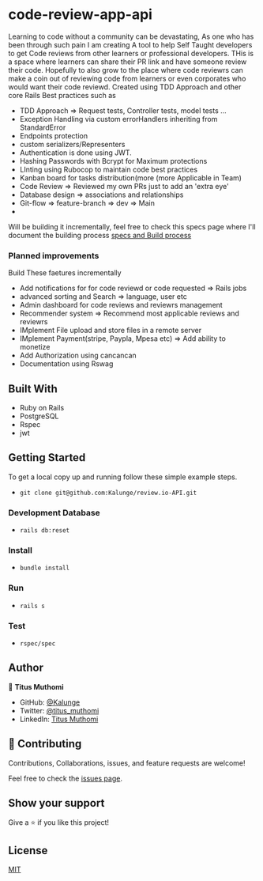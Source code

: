# code-review-app-api
Learning to code without a community can be devastating, As one who has been through such pain I am creating A tool to help Self Taught developers to get Code reviews from other learners or professional developers. THis is a space where learners can share their PR link and have someone review their code. Hopefully to also grow to the place where code reviewrs can make a coin out of reviewing code from learners or even corporates who would want their code reviewd. Created using TDD Approach and other core Rails  Best practices such as 
- TDD Approach => Request tests, Controller tests, model tests ...
- Exception Handling via custom errorHandlers inheriting from StandardError
- Endpoints protection 
- custom serializers/Representers
- Authentication is done using JWT. 
- Hashing Passwords with Bcrypt for Maximum protections
- LInting using Rubocop to maintain code best practices
- Kanban board for tasks distribution(more  (more Applicable in Team)
- Code Review => Reviewed my own PRs just to add an 'extra eye'
- Database design => associations and relationships
- Git-flow => feature-branch => dev => Main
- 

Will be building it incrementally, feel free to check this specs page where I'll document the building process [specs and Build process](https://github.com/Kalunge/review.io-API/blob/dev/specs.md)

### Planned improvements
Build These faetures incrementally
 - Add notifications for for code reviewd or code requested => Rails jobs
 - advanced sorting and Search => language, user etc
 - Admin dashboard for code reviews and reviewrs management
 - Recommender system => Recommend most applicable reviews and reviewrs
 - IMplement File upload and store files in a remote server
 - IMplement Payment(stripe, Paypla, Mpesa etc) =>  Add ability to monetize
 - Add Authorization using cancancan
 - Documentation using Rswag

## Built With
- Ruby on Rails
- PostgreSQL
- Rspec
- jwt

## Getting Started

To get a local copy up and running follow these simple example steps.

- ``` git clone git@github.com:Kalunge/review.io-API.git ```


### Development Database
- ``` rails db:reset ```

### Install
- ``` bundle install ```

### Run
- ```rails s ```

### Test

- ``` rspec/spec ```

## Author

👤 **Titus Muthomi**

- GitHub: [@Kalunge](https://github.com/Kalunge)
- Twitter: [@titus_muthomi](https://twitter.com/titus_muthomi)
- LinkedIn: [Titus Muthomi](https://www.linkedin.com/in/muthomi-titus-295024181/)
## 🤝 Contributing

Contributions, Collaborations, issues, and feature requests are welcome! 

Feel free to check the [issues page](https://github.com/Kalunge/review.io-API/issues).

## Show your support

Give a ⭐️ if you like this project!

## License

[MIT](./LICENSE)
